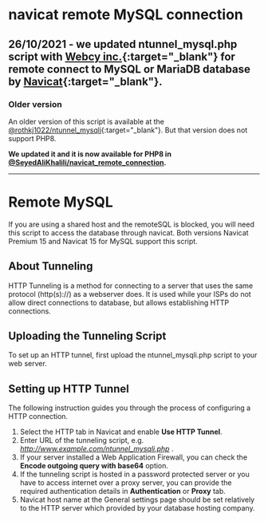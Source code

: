 # navicat remote MySQL connection

26/10/2021 - we updated ntunnel_mysql.php script with [Webcy inc.](https://webcy.ir){:target="_blank"} for remote connect to MySQL or MariaDB database by [Navicat](http://navicat.com/){:target="_blank"}.
----------
### Older version 
An older version of this script is available at the [@rothkj1022/ntunnel_mysqli](https://github.com/rothkj1022/ntunnel_mysqli){:target="_blank"}. But that version does not support PHP8.

**We updated it and it is now available for PHP8 in [@SeyedAliKhalili/navicat_remote_connection](https://github.com/SeyedAliKhalili/navicat_remote_connection/).**

----------

# Remote MySQL
If you are using a shared host and the remoteSQL is blocked, you will need this script to access the database through navicat.
Both versions Navicat Premium 15 and Navicat 15 for MySQL support this script.

## About Tunneling
HTTP Tunneling is a method for connecting to a server that uses the same protocol (http(s)://) as a webserver does. It is used while your ISPs do not allow direct connections to database, but allows establishing HTTP connections.

## Uploading the Tunneling Script

To set up an HTTP tunnel, first upload the ntunnel_mysqli.php script to your web server.

## Setting up HTTP Tunnel

The following instruction guides you through the process of configuring a HTTP connection.

1. Select the HTTP tab in Navicat and enable **Use HTTP Tunnel**.
2. Enter URL of the tunneling script, e.g. *http://www.example.com/ntunnel_mysqli.php* .
3. If your server installed a Web Application Firewall, you can check the **Encode outgoing query with base64** option.
4. If the tunneling script is hosted in a password protected server or you have to access internet over a proxy server, you can provide the required authentication details in **Authentication** or **Proxy** tab.
5. Navicat host name at the General settings page should be set relatively to the HTTP server which provided by your database hosting company.
